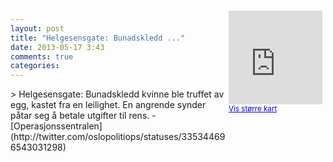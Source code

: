 ```yaml
---
layout: post
title: "Helgesensgate: Bunadskledd ..."
date: 2013-05-17 3:43
comments: true
categories: 
---
```

<div style="float:right; margin:5px; position:relative;top:-130px;"><iframe width="150" height="150" frameborder="0" scrolling="no" marginheight="0" marginwidth="0" src="http://maps.google.com/maps?q=Helgesens%20gate,+Oslo&hl=no&t=m&z=14&output=embed&iwloc=&"></iframe><br/><small><a href="http://maps.google.com/maps?q=Helgesens%20gate,+Oslo&hl=no&t=m&z=14&source=embed&iwloc=A" style="color:#0000FF;text-align:left" target="_new">Vis st&oslash;rre kart</a></small></div>
> Helgesensgate: Bunadskledd kvinne ble truffet av egg, kastet fra en leilighet. En angrende synder påtar seg å betale utgifter til rens.
- [Operasjonssentralen](http://twitter.com/oslopolitiops/statuses/335344696543031298)
